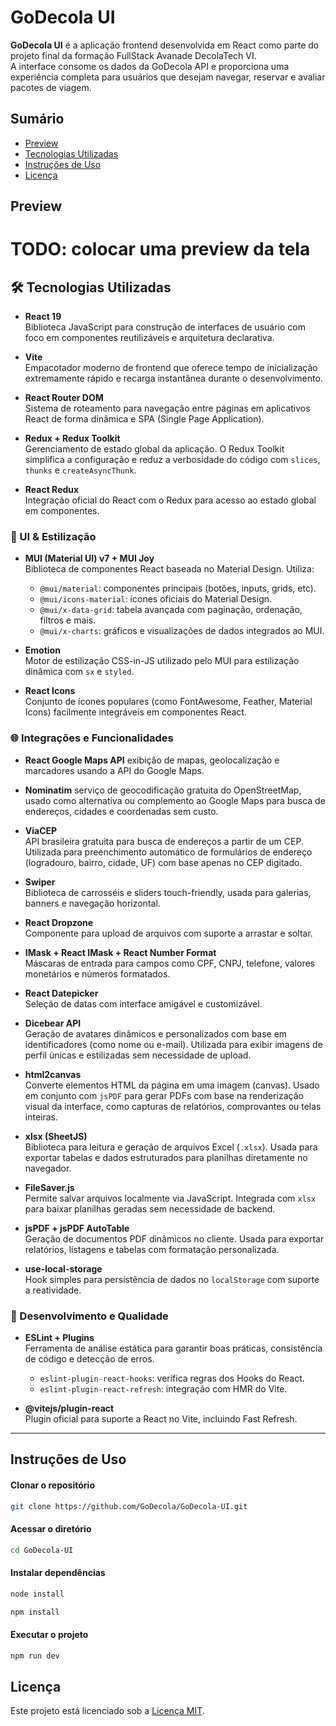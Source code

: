 # GoDecola UI

**GoDecola UI** é a aplicação frontend desenvolvida em React como parte do projeto final da formação FullStack Avanade DecolaTech VI.  
A interface consome os dados da GoDecola API e proporciona uma experiência completa para usuários que desejam navegar, reservar e avaliar pacotes de viagem.

## Sumário

- [Preview](#preview)
- [Tecnologias Utilizadas](#tecnologias-utilizadas)
- [Instruções de Uso](#instruções-de-uso)
- [Licença](#licença)

## Preview
# TODO: colocar uma preview da tela

## 🛠️ Tecnologias Utilizadas
- **React 19**  
  Biblioteca JavaScript para construção de interfaces de usuário com foco em componentes reutilizáveis e arquitetura declarativa.

- **Vite**  
  Empacotador moderno de frontend que oferece tempo de inicialização extremamente rápido e recarga instantânea durante o desenvolvimento.

- **React Router DOM**  
  Sistema de roteamento para navegação entre páginas em aplicativos React de forma dinâmica e SPA (Single Page Application).

- **Redux + Redux Toolkit**  
  Gerenciamento de estado global da aplicação. O Redux Toolkit simplifica a configuração e reduz a verbosidade do código com `slices`, `thunks` e `createAsyncThunk`.

- **React Redux**  
  Integração oficial do React com o Redux para acesso ao estado global em componentes.


### 🎨 UI & Estilização

- **MUI (Material UI) v7 + MUI Joy**  
  Biblioteca de componentes React baseada no Material Design. Utiliza:
  - `@mui/material`: componentes principais (botões, inputs, grids, etc).
  - `@mui/icons-material`: ícones oficiais do Material Design.  
  - `@mui/x-data-grid`: tabela avançada com paginação, ordenação, filtros e mais.
  - `@mui/x-charts`: gráficos e visualizações de dados integrados ao MUI.  

- **Emotion**  
  Motor de estilização CSS-in-JS utilizado pelo MUI para estilização dinâmica com `sx` e `styled`.

- **React Icons**  
  Conjunto de ícones populares (como FontAwesome, Feather, Material Icons) facilmente integráveis em componentes React.

### 🌐 Integrações e Funcionalidades


- **React Google Maps API**
    exibição de mapas, geolocalização e marcadores usando a API do Google Maps.

- **Nominatim**
  serviço de geocodificação gratuita do OpenStreetMap, usado como alternativa ou complemento ao Google Maps para busca de endereços, cidades e coordenadas sem custo.

- **ViaCEP**  
  API brasileira gratuita para busca de endereços a partir de um CEP. Utilizada para preenchimento automático de formulários de endereço (logradouro, bairro, cidade, UF) com base apenas no CEP digitado.

- **Swiper**  
  Biblioteca de carrosséis e sliders touch-friendly, usada para galerias, banners e navegação horizontal.

- **React Dropzone**  
  Componente para upload de arquivos com suporte a arrastar e soltar.

- **IMask + React IMask + React Number Format**  
  Máscaras de entrada para campos como CPF, CNPJ, telefone, valores monetários e números formatados.

- **React Datepicker**  
  Seleção de datas com interface amigável e customizável.

- **Dicebear API**  
  Geração de avatares dinâmicos e personalizados com base em identificadores (como nome ou e-mail). Utilizada para exibir imagens de perfil únicas e estilizadas sem necessidade de upload.

- **html2canvas**  
  Converte elementos HTML da página em uma imagem (canvas). Usado em conjunto com `jsPDF` para gerar PDFs com base na renderização visual da interface, como capturas de relatórios, comprovantes ou telas inteiras.

- **xlsx (SheetJS)**  
  Biblioteca para leitura e geração de arquivos Excel (`.xlsx`). Usada para exportar tabelas e dados estruturados para planilhas diretamente no navegador.

- **FileSaver.js**  
  Permite salvar arquivos localmente via JavaScript. Integrada com `xlsx` para baixar planilhas geradas sem necessidade de backend.

- **jsPDF + jsPDF AutoTable**  
  Geração de documentos PDF dinâmicos no cliente. Usada para exportar relatórios, listagens e tabelas com formatação personalizada.

- **use-local-storage**  
  Hook simples para persistência de dados no `localStorage` com suporte a reatividade.

### 🔧 Desenvolvimento e Qualidade

- **ESLint + Plugins**  
  Ferramenta de análise estática para garantir boas práticas, consistência de código e detecção de erros.
  - `eslint-plugin-react-hooks`: verifica regras dos Hooks do React.
  - `eslint-plugin-react-refresh`: integração com HMR do Vite.

- **@vitejs/plugin-react**  
  Plugin oficial para suporte a React no Vite, incluindo Fast Refresh.

---

## Instruções de Uso

#### Clonar o repositório
```bash
git clone https://github.com/GoDecola/GoDecola-UI.git
```
#### Acessar o diretório
```bash
cd GoDecola-UI
```
#### Instalar dependências
```bash
node install
```
```bash
npm install
```
#### Executar o projeto
```bash
npm run dev
```

## Licença
Este projeto está licenciado sob a [Licença MIT](LICENSE).
